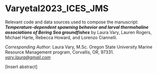 # Varyetal2023_ICES_JMS
Relevant code and data sources used to compose the manuscript:
***Temperature-dependent spawning behavior and larval thermohaline associations of Bering Sea groundfishes*** by Laura Vary, Lauren Rogers, Michael Harte, Rebecca Howard, and Lorenzo Ciannelli. 

*Corresponding Author:* 
Laura Vary, M.Sc. Oregon State University Marine Resource Management program, Corvallis, OR, 97331. 
*vary.laura@gmail.com*

[Insert abstract] 
